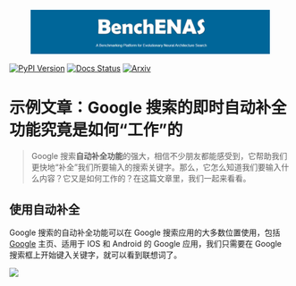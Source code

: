 <p align="center">
 <img width="85%" src="torch_demo/logo.PNG" />
</p>

[pypi-image]: https://badge.fury.io/py/torch-geometric-temporal.svg
[pypi-url]: https://pypi.python.org/pypi/torch-geometric-temporal
[docs-image]: https://readthedocs.org/projects/pytorch-geometric-temporal/badge/?version=latest
[docs-url]: https://pytorch-geometric-temporal.readthedocs.io/en/latest/?badge=latest
[![PyPI Version][pypi-image]][pypi-url]
[![Docs Status][docs-image]][docs-url]
[![Arxiv](https://img.shields.io/badge/ArXiv-2104.07788-orange.svg)](https://arxiv.org/abs/2104.07788)

# 示例文章：Google 搜索的即时自动补全功能究竟是如何“工作”的

> Google 搜索**自动补全功能**的强大，相信不少朋友都能感受到，它帮助我们更快地“补全”我们所要输入的搜索关键字。那么，它怎么知道我们要输入什么内容？它又是如何工作的？在这篇文章里，我们一起来看看。

## 使用自动补全

Google 搜索的自动补全功能可以在 Google 搜索应用的大多数位置使用，包括 [Google](https://www.google.com/) 主页、适用于 IOS 和 Android 的 Google 应用，我们只需要在 Google 搜索框上开始键入关键字，就可以看到联想词了。

![](https://gitee.com/yanglbme/resource/raw/master/doocs-md/juejin.gif)
